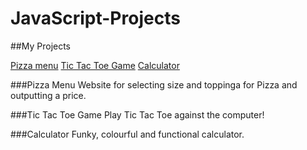 # JavaScript-Projects

##My Projects

[Pizza menu](4myNicole/JavaScript-Projects/tree/main/Pizza_Project)
[Tic Tac Toe Game]()
[Calculator]()

###Pizza Menu
Website for selecting size and toppinga for Pizza and outputting a price.

###Tic Tac Toe Game
Play Tic Tac Toe against the computer! 

###Calculator
Funky, colourful and functional calculator.
